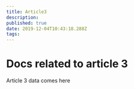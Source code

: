 ```yaml
---
title: Article3
description: 
published: true
date: 2019-12-04T10:43:18.288Z
tags: 
---
```


# Docs related to article 3

Article 3 data comes here